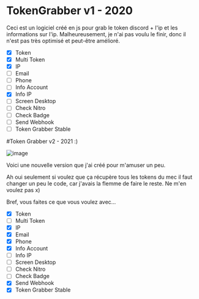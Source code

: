 # TokenGrabber v1 - 2020

Ceci est un logiciel créé en js pour grab le token discord + l'ip et les informations sur l'ip. Malheureusement, je n'ai pas voulu le finir, donc il n'est pas très optimisé et peut-être amélioré.

- [x] Token
- [x] Multi Token
- [x] IP
- [ ] Email
- [ ] Phone
- [ ] Info Account
- [x] Info IP
- [ ] Screen Desktop
- [ ] Check Nitro
- [ ] Check Badge
- [ ] Send Webhook
- [ ] Token Grabber Stable

#Token Grabber v2 - 2021 :)

![image](https://user-images.githubusercontent.com/55812052/121820744-c1962200-cc94-11eb-897d-869cef5615fc.png)

Voici une nouvelle version que j'ai créé pour m'amuser un peu.

Ah oui seulement si voulez que ça récupère tous les tokens du mec il faut changer un peu le code, car j'avais la flemme de faire le reste. Ne m'en voulez pas x)

Bref, vous faites ce que vous voulez avec...

- [x] Token
- [ ] Multi Token
- [x] IP
- [x] Email
- [x] Phone
- [x] Info Account
- [ ] Info IP
- [ ] Screen Desktop
- [ ] Check Nitro
- [ ] Check Badge
- [x] Send Webhook
- [x] Token Grabber Stable
